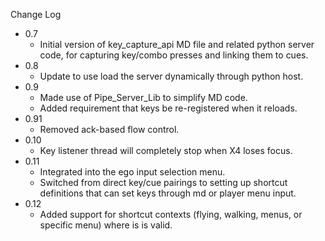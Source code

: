 
Change Log

* 0.7
  - Initial version of key_capture_api MD file and related python server code,
    for capturing key/combo presses and linking them to cues.
* 0.8
  - Update to use load the server dynamically through python host.
* 0.9
  - Made use of Pipe_Server_Lib to simplify MD code.
  - Added requirement that keys be re-registered when it reloads.
* 0.91
  - Removed ack-based flow control.
* 0.10
  - Key listener thread will completely stop when X4 loses focus.
* 0.11
  - Integrated into the ego input selection menu.
  - Switched from direct key/cue pairings to setting up shortcut definitions that can set keys through md or player menu input.
* 0.12
  - Added support for shortcut contexts (flying, walking, menus, or specific menu) where is is valid.


